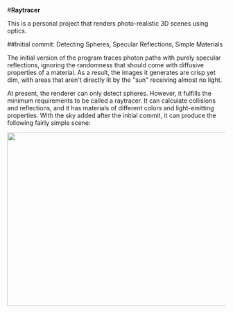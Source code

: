 #**Raytracer**

This is a personal project that renders photo-realistic 3D scenes using optics.

##Initial commit: Detecting Spheres, Specular Reflections, Simple Materials

The initial version of the program traces photon paths with purely specular reflections, ignoring the randomness that should come with diffusive properties of a material. As a result, the images it generates are crisp yet dim, with areas that aren't directly lit by the "sun" receiving almost no light.

At present, the renderer can only detect spheres. However, it fulfills the minimum requirements to be called a raytracer. It can calculate collisions and reflections, and it has materials of different colors and light-emitting properties. With the sky added after the initial commit, it can produce the following fairly simple scene:

<img src="https://user-images.githubusercontent.com/72755125/235942869-4a4f25c0-0620-42f6-ab28-0c91e35a406b.png" width="600" height="400">
